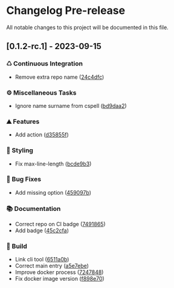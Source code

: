 # Changelog Pre-release

All notable changes to this project will be documented in this file.

## [0.1.2-rc.1] - 2023-09-15

### ♺ Continuous Integration

- Remove extra repo name ([24c4dfc](24c4dfc305c57fb6e580141c1cf43b5b89750a35))

### ⚙️ Miscellaneous Tasks

- Ignore name surname from cspell ([bd9daa2](bd9daa2fb39e31913c6cca3e8c1d4394e584a67a))

### ⛰️ Features

- Add action ([d35855f](d35855f12d7c14f438852011d33d0c4283c67a56))

### 🎨 Styling

- Fix max-line-length ([bcde9b3](bcde9b3b64ded2d45745e4657eb00f58b15352a3))

### 🐛 Bug Fixes

- Add missing option ([459097b](459097bc98fbfaef29e248f1f7f9528a110f83cb))

### 📚 Documentation

- Correct repo on CI badge ([7491865](7491865b9993f93bf0982b0d425cd1af380a52d4))
- Add badge ([45c2cfa](45c2cfa9bcc6cbc0164f4a4d149a5d52a957e7c3))

### 🚀 Build

- Link cli tool ([6511a0b](6511a0b640db775b810ce8e3571d68ac85030701))
- Correct main entry ([a5e7ebe](a5e7ebeaf0881bcf82d9f3ddacf8ed7a7e240c7c))
- Improve docker process ([7247848](724784840cd0bcc4bfd1270435b7aed27d83daac))
- Fix docker image version ([f898e70](f898e7033475a5503b0e74b848392cb695afb451))

<!-- generated by git-cliff -->
